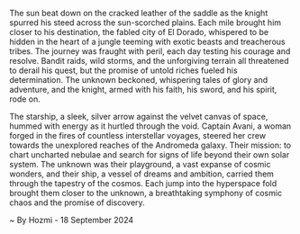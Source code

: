 
The sun beat down on the cracked leather of the saddle as the knight spurred his steed across the sun-scorched plains. Each mile brought him closer to his destination, the fabled city of El Dorado, whispered to be hidden in the heart of a jungle teeming with exotic beasts and treacherous tribes. The journey was fraught with peril, each day testing his courage and resolve. Bandit raids, wild storms, and the unforgiving terrain all threatened to derail his quest, but the promise of untold riches fueled his determination. The unknown beckoned, whispering tales of glory and adventure, and the knight, armed with his faith, his sword, and his spirit, rode on.

The starship, a sleek, silver arrow against the velvet canvas of space, hummed with energy as it hurtled through the void. Captain Avani, a woman forged in the fires of countless interstellar voyages, steered her crew towards the unexplored reaches of the Andromeda galaxy.  Their mission: to chart uncharted nebulae and search for signs of life beyond their own solar system. The unknown was their playground, a vast expanse of cosmic wonders, and their ship, a vessel of dreams and ambition, carried them through the tapestry of the cosmos. Each jump into the hyperspace fold brought them closer to the unknown, a breathtaking symphony of cosmic chaos and the promise of discovery. 

~ By Hozmi - 18 September 2024
